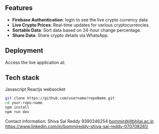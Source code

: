 ## Features

- **Firebase Authentication**: login to see the live crypto currency data
- **Live Crypto Prices**: Real-time updates for various cryptocurrencies.
- **Sortable Data**: Sort data based on 24-hour change percentage.
- **Share Data**: Share crypto details via WhatsApp.

## Deployment

Access the live application at: 

## Tech stack
 Javascript Reactjs websocket


```bash
git clone https://github.com/username/repoName.git
cd your-repo-name
npm install
npm run dev
```

Contact information:
Shiva Sai Reddy
9390246254
bommir@iitbhilai.ac.in
https://www.linkedin.com/in/bommireddy-shiva-sai-reddy-070708261/
